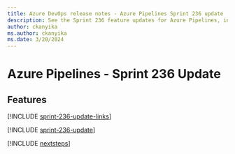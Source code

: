 ```yaml
---
title: Azure DevOps release notes - Azure Pipelines Sprint 236 update
description: See the Sprint 236 feature updates for Azure Pipelines, including next steps.
author: ckanyika
ms.author: ckanyika
ms.date: 3/20/2024
---
```


# Azure Pipelines - Sprint 236 Update

## Features

[!INCLUDE [sprint-236-update-links](../includes/pipelines/sprint-236-update-links.md)]

[!INCLUDE [sprint-236-update](../includes/pipelines/sprint-236-update.md)]

[!INCLUDE [nextsteps](../includes/nextsteps.md)]